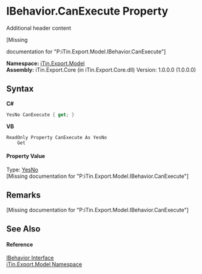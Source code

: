 # IBehavior.CanExecute Property 
Additional header content 

\[Missing <summary> documentation for "P:iTin.Export.Model.IBehavior.CanExecute"\]

**Namespace:**&nbsp;<a href="ef57ffcc-e95e-b212-5a46-9aa6f5a3511f">iTin.Export.Model</a><br />**Assembly:**&nbsp;iTin.Export.Core (in iTin.Export.Core.dll) Version: 1.0.0.0 (1.0.0.0)

## Syntax

**C#**<br />
``` C#
YesNo CanExecute { get; }
```

**VB**<br />
``` VB
ReadOnly Property CanExecute As YesNo
	Get
```


#### Property Value
Type: <a href="a886c085-761c-2fe7-9c0a-a64617595f6a">YesNo</a><br />\[Missing <value> documentation for "P:iTin.Export.Model.IBehavior.CanExecute"\]

## Remarks
\[Missing <remarks> documentation for "P:iTin.Export.Model.IBehavior.CanExecute"\]

## See Also


#### Reference
<a href="a8b74454-949b-428d-697a-921bc9744869">IBehavior Interface</a><br /><a href="ef57ffcc-e95e-b212-5a46-9aa6f5a3511f">iTin.Export.Model Namespace</a><br />